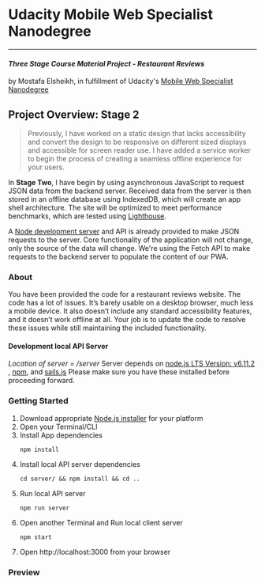 # Udacity Mobile Web Specialist Nanodegree
---
#### _Three Stage Course Material Project - Restaurant Reviews_
by Mostafa Elsheikh, in fulfillment of Udacity's [Mobile Web Specialist Nanodegree](https://www.udacity.com/course/mobile-web-specialist-nanodegree--nd024)

## Project Overview: Stage 2

>Previously, I have worked on a static design that lacks accessibility and convert the design to be responsive on different sized displays and accessible for screen reader use. I have added a service worker to begin the process of creating a seamless offline experience for your users.

In **Stage Two**, I have begin by using asynchronous JavaScript to request JSON data from the backend server. Received data from the server is then stored in an offline database using IndexedDB, which will create an app shell architecture. The site will be optimized to meet performance benchmarks, which are tested using [Lighthouse](https://developers.google.com/web/tools/lighthouse/).

A [Node development server](https://github.com/udacity/mws-restaurant-stage-2) and API is already provided to make JSON requests to the server. Core functionality of the application will not change, only the source of the data will change. We're using the Fetch API to make requests to the backend server to populate the content of our PWA.

### About

You have been provided the code for a restaurant reviews website. The code has a lot of issues. It’s barely usable on a desktop browser, much less a mobile device. It also doesn’t include any standard accessibility features, and it doesn’t work offline at all. Your job is to update the code to resolve these issues while still maintaining the included functionality. 

#### Development local API Server
_Location of server = /server_
Server depends on [node.js LTS Version: v6.11.2 ](https://nodejs.org/en/download/), [npm](https://www.npmjs.com/get-npm), and [sails.js](http://sailsjs.com/)
Please make sure you have these installed before proceeding forward.

### Getting Started

1. Download appropriate [Node.js installer](https://nodejs.org/en/download/) for your platform
2. Open your Terminal/CLI
3. Install App dependencies
    ```Install dependencies
    npm install
    ```
4. Install local API server dependencies
    ```Install local API server dependencies
    cd server/ && npm install && cd ..
    ```
5. Run local API server
    ```Run local API server
    npm run server
    ```
6. Open another Terminal and Run local client server
    ```Run local client server
    npm start
    ```
7. Open http://localhost:3000 from your browser


### Preview